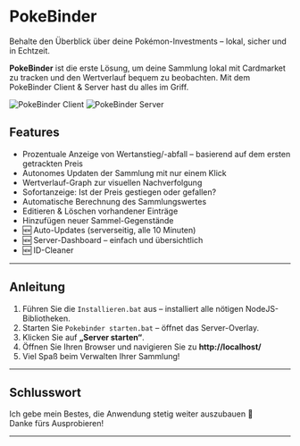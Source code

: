# PokeBinder

Behalte den Überblick über deine Pokémon-Investments – lokal, sicher und in Echtzeit.

**PokeBinder** ist die erste Lösung, um deine Sammlung lokal mit Cardmarket zu tracken und den Wertverlauf bequem zu beobachten.
Mit dem PokeBinder Client & Server hast du alles im Griff.
 
 ![PokeBinder Client](https://i.imgur.com/yUtpmCp.png)
 ![PokeBinder Server](https://i.imgur.com/nGLsyXN.png)
 
## Features

- Prozentuale Anzeige von Wertanstieg/-abfall – basierend auf dem ersten getrackten Preis
- Autonomes Updaten der Sammlung mit nur einem Klick
- Wertverlauf-Graph zur visuellen Nachverfolgung
- Sofortanzeige: Ist der Preis gestiegen oder gefallen?
- Automatische Berechnung des Sammlungswertes
- Editieren & Löschen vorhandener Einträge
- Hinzufügen neuer Sammel-Gegenstände
- 🆕 Auto-Updates (serverseitig, alle 10 Minuten)
- 🆕 Server-Dashboard – einfach und übersichtlich
- 🆕 ID-Cleaner

---

## Anleitung

1. Führen Sie die `Installieren.bat` aus – installiert alle nötigen NodeJS-Bibliotheken.
2. Starten Sie `Pokebinder starten.bat` – öffnet das Server-Overlay.
3. Klicken Sie auf **„Server starten“**.
4. Öffnen Sie Ihren Browser und navigieren Sie zu **http://localhost/**
5. Viel Spaß beim Verwalten Ihrer Sammlung!

---

## Schlusswort

Ich gebe mein Bestes, die Anwendung stetig weiter auszubauen 🙂  
Danke fürs Ausprobieren!

---






